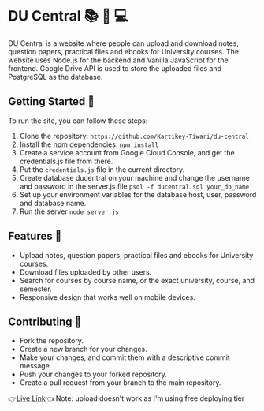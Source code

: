 # DU Central :books: :file_folder: :computer:

DU Central is a website where people can upload and download notes, question papers, practical files and ebooks for University courses. The website uses Node.js for the backend and Vanilla JavaScript for the frontend. Google Drive API is used to store the uploaded files and PostgreSQL as the database.

## Getting Started :rocket:

To run the site, you can follow these steps:

1. Clone the repository:
   `https://github.com/Kartikey-Tiwari/du-central`
2. Install the npm dependencies:
   `npm install`
3. Create a service account from Google Cloud Console, and get the credentials.js file from there.
4. Put the `credentials.js` file in the current directory.
5. Create database ducentral on your machine and change the username and password in the server.js file
   `psql -f ducentral.sql your_db_name`
6. Set up your environment variables for the database host, user, password and database name.
6. Run the server
   `node server.js`

## Features :star2:

- Upload notes, question papers, practical files and ebooks for University courses.
- Download files uploaded by other users.
- Search for courses by course name, or the exact university, course, and semester.
- Responsive design that works well on mobile devices.

## Contributing :handshake:

- Fork the repository.
- Create a new branch for your changes.
- Make your changes, and commit them with a descriptive commit message.
- Push your changes to your forked repository.
- Create a pull request from your branch to the main repository.

:point_right:[Live Link](https://du-central.onrender.com/):point_left:
Note: upload doesn't work as I'm using free deploying tier
